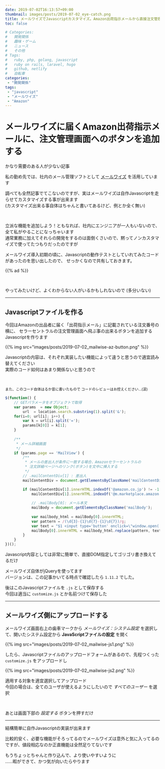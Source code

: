 ```yaml
---
date: 2019-07-02T16:13:57+09:00
thumbnail: images/posts/2019-07-02_eye-catch.png
title: メールワイズでJavascriptカスタマイズ。Amazon出荷指示メールから直接注文管理を開けるボタン
toc: false

# Categories:
#   開発関係
#   趣味・ゲーム
#   ニュース
#   その他
# Tags:
#   ruby, php, golang, javascript
#   ruby on rails, laravel, hugo
#   github, netlify
#   自転車
categories:
 - "開発関係"
tags:
 - "javascript"
 - "メールワイズ"
 - "Amazon"
---
```


# メールワイズに届くAmazon出荷指示メールに、注文管理画面へのボタンを追加する

かなり需要のある人が少ない記事  

私の勤め先では、社内のメール管理ソフトとして [メールワイズ](https://mailwise.cybozu.co.jp/) を活用しています

調べても全然記事でてこないのですが、実はメールワイズは自作Javascriptを走らせてカスタマイズする事が出来ます  
(カスタマイズ出来る事自体はちゃんと書いてあるけど、例とか全く無い)

<br>

立派な機能を追加しよう！ともなれば、社内にエンジニアが一人もいないので、
全て私がやることになっちゃいます  
通常業務に加えてそれらの開発をするのは面倒くさいので、黙ってノンカスタマイズで使ってたつもりだったのですが

メールワイズ導入初期の頃に、Javascriptの動作テストとしていれてみたコードがあったのを思い出したので、
せっかくなので共有しておきます。

{{% ad %}}

<br>

やってみたいけど、よくわからない人がいるかもしれないので (多分いない)

* * *

## Javascriptファイルを作る

今回はAmazonの出品者に届く「出荷指示メール」に記載されている注文番号の横に、
セラーセントラルの注文管理画面へ飛ぶ事の出来るボタンを追加するJavascriptを作ります

{{% img src="images/posts/2019-07-02_mailwise-az-button.png" %}}

Javascriptの内容は、それぞれ実装したい機能によって違うと思うので適宜読み替えてください  
実際のコード如何はあまり関係ないと思うので

<br>

<small>また、このコード自体はるか昔に書いたもので コードのレビューはお控えください…(涙)</small>

```javascript
$(function() {
    // GETパラメータをオブジェクトで取得
    var params  = new Object;
        url  = location.search.substring(1).split('&');
    for(i=0; url[i]; i++) {
        var k = url[i].split('=');
        params[k[0]] = k[1];
    }
    
    /**
     * メール詳細画面
     */
    if (params.page == 'MailView') {
        /**
         * メールの差出人が条件に一致する場合、Amazonセラーセントラルの
         * 注文詳細ページへのリンク(ボタン)を文中に挿入する
         */
        // .mailContentDiv[1] : 差出人
        mailContentDiv = document.getElementsByClassName('mailContentDiv');

        if (mailContentDiv[1].innerHTML.indexOf('@amazon.co.jp') != -1 ||
            mailContentDiv[1].innerHTML.indexOf('@m.marketplace.amazon.co.jp') != -1) {
            
            // .mailBody[0]: メール本文
            mailBody = document.getElementsByClassName('mailBody');
            
            var mailbody_html = mailBody[0].innerHTML;
            var pattern = /(\d{3}-{1}\d{7}-{1}\d{7})/g;
            var text = "$1 <input type='button' onclick=\"window.open('https://sellercentral.amazon.co.jp/hz/orders/details?orderId=$1');\" value='Amazonセラーセントラルで開く'>";
            mailBody[0].innerHTML = mailbody_html.replace(pattern, text);
        }
    }
})();
```

Javascript内容としては非常に簡単で、直接DOM指定してゴリゴリ書き換えてるだけ

メールワイズ自体がjQueryを使ってます  
バージョンは、この記事かいてる時点で確認したら <code>1.11.2</code> でした。

後はこのJavascriptファイルを <code>.js</code> として保存する  
今回は適当に <code>customize.js</code> とか名前つけて保存した

* * *

## メールワイズ側にアップロードする

メールワイズ画面右上の歯車マークから _メールワイズ：システム設定_ を選択して、開いたシステム設定から __JavaScriptファイルの設定__ を開く

{{% img src="images/posts/2019-07-02_mailwise-js1.png" %}}

したら、Javascriptファイルのアップロードフォームがあるので、先程つくった <code>customize.js</code> をアップロードし

{{% img src="images/posts/2019-07-02_mailwise-js2.png" %}}

適用する対象を適宜選択してアップロード  
今回の場合は、全てのユーザが使えるようにしたいので _すべてのユーザー_ を選択

<br>

あとは画面下部の _設定する_ ボタンを押すだけ

* * *

結構簡単に自作Javascriptの実装が出来ます  

比較的安く、必要な機能がそろってるのでメールワイズは意外と気に入ってるのですが、値段相応なのか正直機能は全然足りてないです  

もうちょっとちゃんと作り込んで、より使いやすいように  
……暇ができて、かつ気が向いたらやります